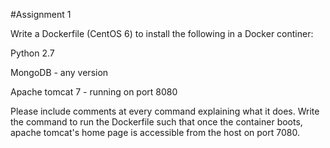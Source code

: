 #Assignment 1 

Write a Dockerfile (CentOS 6) to install the following in a Docker continer: 

Python 2.7 

MongoDB - any version 

Apache tomcat 7 - running on port 8080


Please include comments at every command explaining what it does. Write the command to run the Dockerfile such that once the container boots, apache tomcat's home page is accessible from the host on port 7080.
